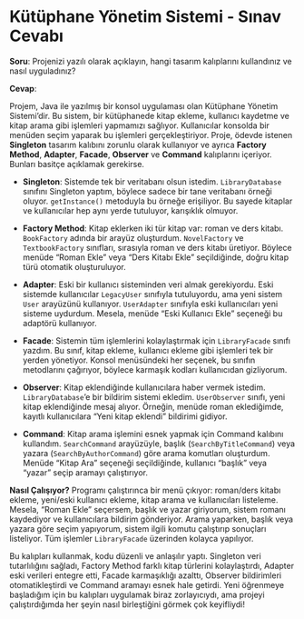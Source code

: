 # Kütüphane Yönetim Sistemi - Sınav Cevabı

**Soru**: Projenizi yazılı olarak açıklayın, hangi tasarım kalıplarını kullandınız ve nasıl uyguladınız?

**Cevap**:

Projem, Java ile yazılmış bir konsol uygulaması olan Kütüphane Yönetim Sistemi’dir. Bu sistem, bir kütüphanede kitap ekleme, kullanıcı kaydetme ve kitap arama gibi işlemleri yapmamızı sağlıyor. Kullanıcılar konsolda bir menüden seçim yaparak bu işlemleri gerçekleştiriyor. Proje, ödevde istenen **Singleton** tasarım kalıbını zorunlu olarak kullanıyor ve ayrıca **Factory Method**, **Adapter**, **Facade**, **Observer** ve **Command** kalıplarını içeriyor. Bunları basitçe açıklamak gerekirse.

- **Singleton**: Sistemde tek bir veritabanı olsun istedim. `LibraryDatabase` sınıfını Singleton yaptım, böylece sadece bir tane veritabanı örneği oluyor. `getInstance()` metoduyla bu örneğe erişiliyor. Bu sayede kitaplar ve kullanıcılar hep aynı yerde tutuluyor, karışıklık olmuyor.

- **Factory Method**: Kitap eklerken iki tür kitap var: roman ve ders kitabı. `BookFactory` adında bir arayüz oluşturdum. `NovelFactory` ve `TextbookFactory` sınıfları, sırasıyla roman ve ders kitabı üretiyor. Böylece menüde “Roman Ekle” veya “Ders Kitabı Ekle” seçildiğinde, doğru kitap türü otomatik oluşturuluyor.

- **Adapter**: Eski bir kullanıcı sisteminden veri almak gerekiyordu. Eski sistemde kullanıcılar `LegacyUser` sınıfıyla tutuluyordu, ama yeni sistem `User` arayüzünü kullanıyor. `UserAdapter` sınıfıyla eski kullanıcıları yeni sisteme uydurdum. Mesela, menüde “Eski Kullanıcı Ekle” seçeneği bu adaptörü kullanıyor.

- **Facade**: Sistemin tüm işlemlerini kolaylaştırmak için `LibraryFacade` sınıfı yazdım. Bu sınıf, kitap ekleme, kullanıcı ekleme gibi işlemleri tek bir yerden yönetiyor. Konsol menüsündeki her seçenek, bu sınıfın metodlarını çağırıyor, böylece karmaşık kodları kullanıcıdan gizliyorum.

- **Observer**: Kitap eklendiğinde kullanıcılara haber vermek istedim. `LibraryDatabase`’e bir bildirim sistemi ekledim. `UserObserver` sınıfı, yeni kitap eklendiğinde mesaj alıyor. Örneğin, menüde roman eklediğimde, kayıtlı kullanıcılara “Yeni kitap eklendi” bildirimi gidiyor.

- **Command**: Kitap arama işlemini esnek yapmak için Command kalıbını kullandım. `SearchCommand` arayüzüyle, başlık (`SearchByTitleCommand`) veya yazara (`SearchByAuthorCommand`) göre arama komutları oluşturdum. Menüde “Kitap Ara” seçeneği seçildiğinde, kullanıcı “başlık” veya “yazar” seçip aramayı çalıştırıyor.

**Nasıl Çalışıyor?** Programı çalıştırınca bir menü çıkıyor: roman/ders kitabı ekleme, yeni/eski kullanıcı ekleme, kitap arama ve kullanıcıları listeleme. Mesela, “Roman Ekle” seçersem, başlık ve yazar giriyorum, sistem romanı kaydediyor ve kullanıcılara bildirim gönderiyor. Arama yaparken, başlık veya yazara göre seçim yapıyorum, sistem ilgili komutu çalıştırıp sonuçları listeliyor. Tüm işlemler `LibraryFacade` üzerinden kolayca yapılıyor.

Bu kalıpları kullanmak, kodu düzenli ve anlaşılır yaptı. Singleton veri tutarlılığını sağladı, Factory Method farklı kitap türlerini kolaylaştırdı, Adapter eski verileri entegre etti, Facade karmaşıklığı azalttı, Observer bildirimleri otomatikleştirdi ve Command aramayı esnek hale getirdi. Yeni öğrenmeye başladığım için bu kalıpları uygulamak biraz zorlayıcıydı, ama projeyi çalıştırdığımda her şeyin nasıl birleştiğini görmek çok keyifliydi!
